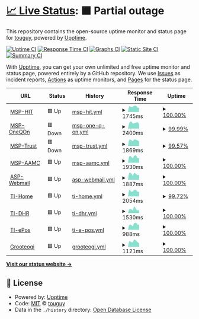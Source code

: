 # [📈 Live Status](https://demo.upptime.js.org): <!--live status--> **🟧 Partial outage**

This repository contains the open-source uptime monitor and status page for [touguy](https://demo.upptime.js.org), powered by [Upptime](https://github.com/upptime/upptime).

[![Uptime CI](https://github.com/touguy/uptime/workflows/Uptime%20CI/badge.svg)](https://github.com/touguy/uptime/actions?query=workflow%3A%22Uptime+CI%22)
[![Response Time CI](https://github.com/touguy/uptime/workflows/Response%20Time%20CI/badge.svg)](https://github.com/touguy/uptime/actions?query=workflow%3A%22Response+Time+CI%22)
[![Graphs CI](https://github.com/touguy/uptime/workflows/Graphs%20CI/badge.svg)](https://github.com/touguy/uptime/actions?query=workflow%3A%22Graphs+CI%22)
[![Static Site CI](https://github.com/touguy/uptime/workflows/Static%20Site%20CI/badge.svg)](https://github.com/touguy/uptime/actions?query=workflow%3A%22Static+Site+CI%22)
[![Summary CI](https://github.com/touguy/uptime/workflows/Summary%20CI/badge.svg)](https://github.com/touguy/uptime/actions?query=workflow%3A%22Summary+CI%22)

With [Upptime](https://upptime.js.org), you can get your own unlimited and free uptime monitor and status page, powered entirely by a GitHub repository. We use [Issues](https://github.com/touguy/uptime/issues) as incident reports, [Actions](https://github.com/touguy/uptime/actions) as uptime monitors, and [Pages](https://demo.upptime.js.org) for the status page.

<!--start: status pages-->
<!-- This summary is generated by Upptime (https://github.com/upptime/upptime) -->
<!-- Do not edit this manually, your changes will be overwritten -->
<!-- prettier-ignore -->
| URL | Status | History | Response Time | Uptime |
| --- | ------ | ------- | ------------- | ------ |
| <img alt="" src="https://icons.duckduckgo.com/ip3/hit.hanati.co.kr.ico" height="13"> [MSP-HIT](https://hit.hanati.co.kr/) | 🟩 Up | [msp-hit.yml](https://github.com/touguy/uptime/commits/HEAD/history/msp-hit.yml) | <details><summary><img alt="Response time graph" src="./graphs/msp-hit/response-time-week.png" height="20"> 1745ms</summary><br><a href="https://demo.upptime.js.org/history/msp-hit"><img alt="Response time 2043" src="https://img.shields.io/endpoint?url=https%3A%2F%2Fraw.githubusercontent.com%2Ftouguy%2Fuptime%2FHEAD%2Fapi%2Fmsp-hit%2Fresponse-time.json"></a><br><a href="https://demo.upptime.js.org/history/msp-hit"><img alt="24-hour response time 1400" src="https://img.shields.io/endpoint?url=https%3A%2F%2Fraw.githubusercontent.com%2Ftouguy%2Fuptime%2FHEAD%2Fapi%2Fmsp-hit%2Fresponse-time-day.json"></a><br><a href="https://demo.upptime.js.org/history/msp-hit"><img alt="7-day response time 1745" src="https://img.shields.io/endpoint?url=https%3A%2F%2Fraw.githubusercontent.com%2Ftouguy%2Fuptime%2FHEAD%2Fapi%2Fmsp-hit%2Fresponse-time-week.json"></a><br><a href="https://demo.upptime.js.org/history/msp-hit"><img alt="30-day response time 1649" src="https://img.shields.io/endpoint?url=https%3A%2F%2Fraw.githubusercontent.com%2Ftouguy%2Fuptime%2FHEAD%2Fapi%2Fmsp-hit%2Fresponse-time-month.json"></a><br><a href="https://demo.upptime.js.org/history/msp-hit"><img alt="1-year response time 2138" src="https://img.shields.io/endpoint?url=https%3A%2F%2Fraw.githubusercontent.com%2Ftouguy%2Fuptime%2FHEAD%2Fapi%2Fmsp-hit%2Fresponse-time-year.json"></a></details> | <details><summary><a href="https://demo.upptime.js.org/history/msp-hit">100.00%</a></summary><a href="https://demo.upptime.js.org/history/msp-hit"><img alt="All-time uptime 99.77%" src="https://img.shields.io/endpoint?url=https%3A%2F%2Fraw.githubusercontent.com%2Ftouguy%2Fuptime%2FHEAD%2Fapi%2Fmsp-hit%2Fuptime.json"></a><br><a href="https://demo.upptime.js.org/history/msp-hit"><img alt="24-hour uptime 100.00%" src="https://img.shields.io/endpoint?url=https%3A%2F%2Fraw.githubusercontent.com%2Ftouguy%2Fuptime%2FHEAD%2Fapi%2Fmsp-hit%2Fuptime-day.json"></a><br><a href="https://demo.upptime.js.org/history/msp-hit"><img alt="7-day uptime 100.00%" src="https://img.shields.io/endpoint?url=https%3A%2F%2Fraw.githubusercontent.com%2Ftouguy%2Fuptime%2FHEAD%2Fapi%2Fmsp-hit%2Fuptime-week.json"></a><br><a href="https://demo.upptime.js.org/history/msp-hit"><img alt="30-day uptime 100.00%" src="https://img.shields.io/endpoint?url=https%3A%2F%2Fraw.githubusercontent.com%2Ftouguy%2Fuptime%2FHEAD%2Fapi%2Fmsp-hit%2Fuptime-month.json"></a><br><a href="https://demo.upptime.js.org/history/msp-hit"><img alt="1-year uptime 99.64%" src="https://img.shields.io/endpoint?url=https%3A%2F%2Fraw.githubusercontent.com%2Ftouguy%2Fuptime%2FHEAD%2Fapi%2Fmsp-hit%2Fuptime-year.json"></a></details>
| <img alt="" src="https://icons.duckduckgo.com/ip3/oneqon.hanati.co.kr.ico" height="13"> [MSP-OneQOn](https://oneqon.hanati.co.kr/) | 🟥 Down | [msp-one-q-on.yml](https://github.com/touguy/uptime/commits/HEAD/history/msp-one-q-on.yml) | <details><summary><img alt="Response time graph" src="./graphs/msp-one-q-on/response-time-week.png" height="20"> 2400ms</summary><br><a href="https://demo.upptime.js.org/history/msp-one-q-on"><img alt="Response time 2181" src="https://img.shields.io/endpoint?url=https%3A%2F%2Fraw.githubusercontent.com%2Ftouguy%2Fuptime%2FHEAD%2Fapi%2Fmsp-one-q-on%2Fresponse-time.json"></a><br><a href="https://demo.upptime.js.org/history/msp-one-q-on"><img alt="24-hour response time 3663" src="https://img.shields.io/endpoint?url=https%3A%2F%2Fraw.githubusercontent.com%2Ftouguy%2Fuptime%2FHEAD%2Fapi%2Fmsp-one-q-on%2Fresponse-time-day.json"></a><br><a href="https://demo.upptime.js.org/history/msp-one-q-on"><img alt="7-day response time 2400" src="https://img.shields.io/endpoint?url=https%3A%2F%2Fraw.githubusercontent.com%2Ftouguy%2Fuptime%2FHEAD%2Fapi%2Fmsp-one-q-on%2Fresponse-time-week.json"></a><br><a href="https://demo.upptime.js.org/history/msp-one-q-on"><img alt="30-day response time 1926" src="https://img.shields.io/endpoint?url=https%3A%2F%2Fraw.githubusercontent.com%2Ftouguy%2Fuptime%2FHEAD%2Fapi%2Fmsp-one-q-on%2Fresponse-time-month.json"></a><br><a href="https://demo.upptime.js.org/history/msp-one-q-on"><img alt="1-year response time 2311" src="https://img.shields.io/endpoint?url=https%3A%2F%2Fraw.githubusercontent.com%2Ftouguy%2Fuptime%2FHEAD%2Fapi%2Fmsp-one-q-on%2Fresponse-time-year.json"></a></details> | <details><summary><a href="https://demo.upptime.js.org/history/msp-one-q-on">99.99%</a></summary><a href="https://demo.upptime.js.org/history/msp-one-q-on"><img alt="All-time uptime 99.82%" src="https://img.shields.io/endpoint?url=https%3A%2F%2Fraw.githubusercontent.com%2Ftouguy%2Fuptime%2FHEAD%2Fapi%2Fmsp-one-q-on%2Fuptime.json"></a><br><a href="https://demo.upptime.js.org/history/msp-one-q-on"><img alt="24-hour uptime 99.90%" src="https://img.shields.io/endpoint?url=https%3A%2F%2Fraw.githubusercontent.com%2Ftouguy%2Fuptime%2FHEAD%2Fapi%2Fmsp-one-q-on%2Fuptime-day.json"></a><br><a href="https://demo.upptime.js.org/history/msp-one-q-on"><img alt="7-day uptime 99.99%" src="https://img.shields.io/endpoint?url=https%3A%2F%2Fraw.githubusercontent.com%2Ftouguy%2Fuptime%2FHEAD%2Fapi%2Fmsp-one-q-on%2Fuptime-week.json"></a><br><a href="https://demo.upptime.js.org/history/msp-one-q-on"><img alt="30-day uptime 100.00%" src="https://img.shields.io/endpoint?url=https%3A%2F%2Fraw.githubusercontent.com%2Ftouguy%2Fuptime%2FHEAD%2Fapi%2Fmsp-one-q-on%2Fuptime-month.json"></a><br><a href="https://demo.upptime.js.org/history/msp-one-q-on"><img alt="1-year uptime 99.69%" src="https://img.shields.io/endpoint?url=https%3A%2F%2Fraw.githubusercontent.com%2Ftouguy%2Fuptime%2FHEAD%2Fapi%2Fmsp-one-q-on%2Fuptime-year.json"></a></details>
| <img alt="" src="https://icons.duckduckgo.com/ip3/www.hanatrust.com.ico" height="13"> [MSP-Trust](https://www.hanatrust.com/) | 🟥 Down | [msp-trust.yml](https://github.com/touguy/uptime/commits/HEAD/history/msp-trust.yml) | <details><summary><img alt="Response time graph" src="./graphs/msp-trust/response-time-week.png" height="20"> 1869ms</summary><br><a href="https://demo.upptime.js.org/history/msp-trust"><img alt="Response time 2385" src="https://img.shields.io/endpoint?url=https%3A%2F%2Fraw.githubusercontent.com%2Ftouguy%2Fuptime%2FHEAD%2Fapi%2Fmsp-trust%2Fresponse-time.json"></a><br><a href="https://demo.upptime.js.org/history/msp-trust"><img alt="24-hour response time 1553" src="https://img.shields.io/endpoint?url=https%3A%2F%2Fraw.githubusercontent.com%2Ftouguy%2Fuptime%2FHEAD%2Fapi%2Fmsp-trust%2Fresponse-time-day.json"></a><br><a href="https://demo.upptime.js.org/history/msp-trust"><img alt="7-day response time 1869" src="https://img.shields.io/endpoint?url=https%3A%2F%2Fraw.githubusercontent.com%2Ftouguy%2Fuptime%2FHEAD%2Fapi%2Fmsp-trust%2Fresponse-time-week.json"></a><br><a href="https://demo.upptime.js.org/history/msp-trust"><img alt="30-day response time 1910" src="https://img.shields.io/endpoint?url=https%3A%2F%2Fraw.githubusercontent.com%2Ftouguy%2Fuptime%2FHEAD%2Fapi%2Fmsp-trust%2Fresponse-time-month.json"></a><br><a href="https://demo.upptime.js.org/history/msp-trust"><img alt="1-year response time 2500" src="https://img.shields.io/endpoint?url=https%3A%2F%2Fraw.githubusercontent.com%2Ftouguy%2Fuptime%2FHEAD%2Fapi%2Fmsp-trust%2Fresponse-time-year.json"></a></details> | <details><summary><a href="https://demo.upptime.js.org/history/msp-trust">99.57%</a></summary><a href="https://demo.upptime.js.org/history/msp-trust"><img alt="All-time uptime 99.82%" src="https://img.shields.io/endpoint?url=https%3A%2F%2Fraw.githubusercontent.com%2Ftouguy%2Fuptime%2FHEAD%2Fapi%2Fmsp-trust%2Fuptime.json"></a><br><a href="https://demo.upptime.js.org/history/msp-trust"><img alt="24-hour uptime 96.99%" src="https://img.shields.io/endpoint?url=https%3A%2F%2Fraw.githubusercontent.com%2Ftouguy%2Fuptime%2FHEAD%2Fapi%2Fmsp-trust%2Fuptime-day.json"></a><br><a href="https://demo.upptime.js.org/history/msp-trust"><img alt="7-day uptime 99.57%" src="https://img.shields.io/endpoint?url=https%3A%2F%2Fraw.githubusercontent.com%2Ftouguy%2Fuptime%2FHEAD%2Fapi%2Fmsp-trust%2Fuptime-week.json"></a><br><a href="https://demo.upptime.js.org/history/msp-trust"><img alt="30-day uptime 99.90%" src="https://img.shields.io/endpoint?url=https%3A%2F%2Fraw.githubusercontent.com%2Ftouguy%2Fuptime%2FHEAD%2Fapi%2Fmsp-trust%2Fuptime-month.json"></a><br><a href="https://demo.upptime.js.org/history/msp-trust"><img alt="1-year uptime 99.67%" src="https://img.shields.io/endpoint?url=https%3A%2F%2Fraw.githubusercontent.com%2Ftouguy%2Fuptime%2FHEAD%2Fapi%2Fmsp-trust%2Fuptime-year.json"></a></details>
| <img alt="" src="https://icons.duckduckgo.com/ip3/hana-aamc.com.ico" height="13"> [MSP-AAMC](https://hana-aamc.com/) | 🟩 Up | [msp-aamc.yml](https://github.com/touguy/uptime/commits/HEAD/history/msp-aamc.yml) | <details><summary><img alt="Response time graph" src="./graphs/msp-aamc/response-time-week.png" height="20"> 1930ms</summary><br><a href="https://demo.upptime.js.org/history/msp-aamc"><img alt="Response time 1955" src="https://img.shields.io/endpoint?url=https%3A%2F%2Fraw.githubusercontent.com%2Ftouguy%2Fuptime%2FHEAD%2Fapi%2Fmsp-aamc%2Fresponse-time.json"></a><br><a href="https://demo.upptime.js.org/history/msp-aamc"><img alt="24-hour response time 1536" src="https://img.shields.io/endpoint?url=https%3A%2F%2Fraw.githubusercontent.com%2Ftouguy%2Fuptime%2FHEAD%2Fapi%2Fmsp-aamc%2Fresponse-time-day.json"></a><br><a href="https://demo.upptime.js.org/history/msp-aamc"><img alt="7-day response time 1930" src="https://img.shields.io/endpoint?url=https%3A%2F%2Fraw.githubusercontent.com%2Ftouguy%2Fuptime%2FHEAD%2Fapi%2Fmsp-aamc%2Fresponse-time-week.json"></a><br><a href="https://demo.upptime.js.org/history/msp-aamc"><img alt="30-day response time 1879" src="https://img.shields.io/endpoint?url=https%3A%2F%2Fraw.githubusercontent.com%2Ftouguy%2Fuptime%2FHEAD%2Fapi%2Fmsp-aamc%2Fresponse-time-month.json"></a><br><a href="https://demo.upptime.js.org/history/msp-aamc"><img alt="1-year response time 1970" src="https://img.shields.io/endpoint?url=https%3A%2F%2Fraw.githubusercontent.com%2Ftouguy%2Fuptime%2FHEAD%2Fapi%2Fmsp-aamc%2Fresponse-time-year.json"></a></details> | <details><summary><a href="https://demo.upptime.js.org/history/msp-aamc">100.00%</a></summary><a href="https://demo.upptime.js.org/history/msp-aamc"><img alt="All-time uptime 99.94%" src="https://img.shields.io/endpoint?url=https%3A%2F%2Fraw.githubusercontent.com%2Ftouguy%2Fuptime%2FHEAD%2Fapi%2Fmsp-aamc%2Fuptime.json"></a><br><a href="https://demo.upptime.js.org/history/msp-aamc"><img alt="24-hour uptime 100.00%" src="https://img.shields.io/endpoint?url=https%3A%2F%2Fraw.githubusercontent.com%2Ftouguy%2Fuptime%2FHEAD%2Fapi%2Fmsp-aamc%2Fuptime-day.json"></a><br><a href="https://demo.upptime.js.org/history/msp-aamc"><img alt="7-day uptime 100.00%" src="https://img.shields.io/endpoint?url=https%3A%2F%2Fraw.githubusercontent.com%2Ftouguy%2Fuptime%2FHEAD%2Fapi%2Fmsp-aamc%2Fuptime-week.json"></a><br><a href="https://demo.upptime.js.org/history/msp-aamc"><img alt="30-day uptime 100.00%" src="https://img.shields.io/endpoint?url=https%3A%2F%2Fraw.githubusercontent.com%2Ftouguy%2Fuptime%2FHEAD%2Fapi%2Fmsp-aamc%2Fuptime-month.json"></a><br><a href="https://demo.upptime.js.org/history/msp-aamc"><img alt="1-year uptime 99.99%" src="https://img.shields.io/endpoint?url=https%3A%2F%2Fraw.githubusercontent.com%2Ftouguy%2Fuptime%2FHEAD%2Fapi%2Fmsp-aamc%2Fuptime-year.json"></a></details>
| <img alt="" src="https://icons.duckduckgo.com/ip3/hmail.hanafn.com.ico" height="13"> [ASP-Webmail](https://hmail.hanafn.com/) | 🟩 Up | [asp-webmail.yml](https://github.com/touguy/uptime/commits/HEAD/history/asp-webmail.yml) | <details><summary><img alt="Response time graph" src="./graphs/asp-webmail/response-time-week.png" height="20"> 1887ms</summary><br><a href="https://demo.upptime.js.org/history/asp-webmail"><img alt="Response time 1962" src="https://img.shields.io/endpoint?url=https%3A%2F%2Fraw.githubusercontent.com%2Ftouguy%2Fuptime%2FHEAD%2Fapi%2Fasp-webmail%2Fresponse-time.json"></a><br><a href="https://demo.upptime.js.org/history/asp-webmail"><img alt="24-hour response time 1638" src="https://img.shields.io/endpoint?url=https%3A%2F%2Fraw.githubusercontent.com%2Ftouguy%2Fuptime%2FHEAD%2Fapi%2Fasp-webmail%2Fresponse-time-day.json"></a><br><a href="https://demo.upptime.js.org/history/asp-webmail"><img alt="7-day response time 1887" src="https://img.shields.io/endpoint?url=https%3A%2F%2Fraw.githubusercontent.com%2Ftouguy%2Fuptime%2FHEAD%2Fapi%2Fasp-webmail%2Fresponse-time-week.json"></a><br><a href="https://demo.upptime.js.org/history/asp-webmail"><img alt="30-day response time 1988" src="https://img.shields.io/endpoint?url=https%3A%2F%2Fraw.githubusercontent.com%2Ftouguy%2Fuptime%2FHEAD%2Fapi%2Fasp-webmail%2Fresponse-time-month.json"></a><br><a href="https://demo.upptime.js.org/history/asp-webmail"><img alt="1-year response time 2011" src="https://img.shields.io/endpoint?url=https%3A%2F%2Fraw.githubusercontent.com%2Ftouguy%2Fuptime%2FHEAD%2Fapi%2Fasp-webmail%2Fresponse-time-year.json"></a></details> | <details><summary><a href="https://demo.upptime.js.org/history/asp-webmail">100.00%</a></summary><a href="https://demo.upptime.js.org/history/asp-webmail"><img alt="All-time uptime 99.97%" src="https://img.shields.io/endpoint?url=https%3A%2F%2Fraw.githubusercontent.com%2Ftouguy%2Fuptime%2FHEAD%2Fapi%2Fasp-webmail%2Fuptime.json"></a><br><a href="https://demo.upptime.js.org/history/asp-webmail"><img alt="24-hour uptime 100.00%" src="https://img.shields.io/endpoint?url=https%3A%2F%2Fraw.githubusercontent.com%2Ftouguy%2Fuptime%2FHEAD%2Fapi%2Fasp-webmail%2Fuptime-day.json"></a><br><a href="https://demo.upptime.js.org/history/asp-webmail"><img alt="7-day uptime 100.00%" src="https://img.shields.io/endpoint?url=https%3A%2F%2Fraw.githubusercontent.com%2Ftouguy%2Fuptime%2FHEAD%2Fapi%2Fasp-webmail%2Fuptime-week.json"></a><br><a href="https://demo.upptime.js.org/history/asp-webmail"><img alt="30-day uptime 100.00%" src="https://img.shields.io/endpoint?url=https%3A%2F%2Fraw.githubusercontent.com%2Ftouguy%2Fuptime%2FHEAD%2Fapi%2Fasp-webmail%2Fuptime-month.json"></a><br><a href="https://demo.upptime.js.org/history/asp-webmail"><img alt="1-year uptime 99.98%" src="https://img.shields.io/endpoint?url=https%3A%2F%2Fraw.githubusercontent.com%2Ftouguy%2Fuptime%2FHEAD%2Fapi%2Fasp-webmail%2Fuptime-year.json"></a></details>
| <img alt="" src="https://icons.duckduckgo.com/ip3/hanati.co.kr.ico" height="13"> [TI-Home](https://hanati.co.kr/) | 🟩 Up | [ti-home.yml](https://github.com/touguy/uptime/commits/HEAD/history/ti-home.yml) | <details><summary><img alt="Response time graph" src="./graphs/ti-home/response-time-week.png" height="20"> 2054ms</summary><br><a href="https://demo.upptime.js.org/history/ti-home"><img alt="Response time 1455" src="https://img.shields.io/endpoint?url=https%3A%2F%2Fraw.githubusercontent.com%2Ftouguy%2Fuptime%2FHEAD%2Fapi%2Fti-home%2Fresponse-time.json"></a><br><a href="https://demo.upptime.js.org/history/ti-home"><img alt="24-hour response time 4145" src="https://img.shields.io/endpoint?url=https%3A%2F%2Fraw.githubusercontent.com%2Ftouguy%2Fuptime%2FHEAD%2Fapi%2Fti-home%2Fresponse-time-day.json"></a><br><a href="https://demo.upptime.js.org/history/ti-home"><img alt="7-day response time 2054" src="https://img.shields.io/endpoint?url=https%3A%2F%2Fraw.githubusercontent.com%2Ftouguy%2Fuptime%2FHEAD%2Fapi%2Fti-home%2Fresponse-time-week.json"></a><br><a href="https://demo.upptime.js.org/history/ti-home"><img alt="30-day response time 1476" src="https://img.shields.io/endpoint?url=https%3A%2F%2Fraw.githubusercontent.com%2Ftouguy%2Fuptime%2FHEAD%2Fapi%2Fti-home%2Fresponse-time-month.json"></a><br><a href="https://demo.upptime.js.org/history/ti-home"><img alt="1-year response time 1568" src="https://img.shields.io/endpoint?url=https%3A%2F%2Fraw.githubusercontent.com%2Ftouguy%2Fuptime%2FHEAD%2Fapi%2Fti-home%2Fresponse-time-year.json"></a></details> | <details><summary><a href="https://demo.upptime.js.org/history/ti-home">99.72%</a></summary><a href="https://demo.upptime.js.org/history/ti-home"><img alt="All-time uptime 99.78%" src="https://img.shields.io/endpoint?url=https%3A%2F%2Fraw.githubusercontent.com%2Ftouguy%2Fuptime%2FHEAD%2Fapi%2Fti-home%2Fuptime.json"></a><br><a href="https://demo.upptime.js.org/history/ti-home"><img alt="24-hour uptime 98.03%" src="https://img.shields.io/endpoint?url=https%3A%2F%2Fraw.githubusercontent.com%2Ftouguy%2Fuptime%2FHEAD%2Fapi%2Fti-home%2Fuptime-day.json"></a><br><a href="https://demo.upptime.js.org/history/ti-home"><img alt="7-day uptime 99.72%" src="https://img.shields.io/endpoint?url=https%3A%2F%2Fraw.githubusercontent.com%2Ftouguy%2Fuptime%2FHEAD%2Fapi%2Fti-home%2Fuptime-week.json"></a><br><a href="https://demo.upptime.js.org/history/ti-home"><img alt="30-day uptime 99.94%" src="https://img.shields.io/endpoint?url=https%3A%2F%2Fraw.githubusercontent.com%2Ftouguy%2Fuptime%2FHEAD%2Fapi%2Fti-home%2Fuptime-month.json"></a><br><a href="https://demo.upptime.js.org/history/ti-home"><img alt="1-year uptime 99.69%" src="https://img.shields.io/endpoint?url=https%3A%2F%2Fraw.githubusercontent.com%2Ftouguy%2Fuptime%2FHEAD%2Fapi%2Fti-home%2Fuptime-year.json"></a></details>
| <img alt="" src="https://icons.duckduckgo.com/ip3/dhr.hanati.co.kr.ico" height="13"> [TI-DHR](https://dhr.hanati.co.kr/) | 🟩 Up | [ti-dhr.yml](https://github.com/touguy/uptime/commits/HEAD/history/ti-dhr.yml) | <details><summary><img alt="Response time graph" src="./graphs/ti-dhr/response-time-week.png" height="20"> 1530ms</summary><br><a href="https://demo.upptime.js.org/history/ti-dhr"><img alt="Response time 1956" src="https://img.shields.io/endpoint?url=https%3A%2F%2Fraw.githubusercontent.com%2Ftouguy%2Fuptime%2FHEAD%2Fapi%2Fti-dhr%2Fresponse-time.json"></a><br><a href="https://demo.upptime.js.org/history/ti-dhr"><img alt="24-hour response time 1245" src="https://img.shields.io/endpoint?url=https%3A%2F%2Fraw.githubusercontent.com%2Ftouguy%2Fuptime%2FHEAD%2Fapi%2Fti-dhr%2Fresponse-time-day.json"></a><br><a href="https://demo.upptime.js.org/history/ti-dhr"><img alt="7-day response time 1530" src="https://img.shields.io/endpoint?url=https%3A%2F%2Fraw.githubusercontent.com%2Ftouguy%2Fuptime%2FHEAD%2Fapi%2Fti-dhr%2Fresponse-time-week.json"></a><br><a href="https://demo.upptime.js.org/history/ti-dhr"><img alt="30-day response time 1383" src="https://img.shields.io/endpoint?url=https%3A%2F%2Fraw.githubusercontent.com%2Ftouguy%2Fuptime%2FHEAD%2Fapi%2Fti-dhr%2Fresponse-time-month.json"></a><br><a href="https://demo.upptime.js.org/history/ti-dhr"><img alt="1-year response time 2090" src="https://img.shields.io/endpoint?url=https%3A%2F%2Fraw.githubusercontent.com%2Ftouguy%2Fuptime%2FHEAD%2Fapi%2Fti-dhr%2Fresponse-time-year.json"></a></details> | <details><summary><a href="https://demo.upptime.js.org/history/ti-dhr">100.00%</a></summary><a href="https://demo.upptime.js.org/history/ti-dhr"><img alt="All-time uptime 99.79%" src="https://img.shields.io/endpoint?url=https%3A%2F%2Fraw.githubusercontent.com%2Ftouguy%2Fuptime%2FHEAD%2Fapi%2Fti-dhr%2Fuptime.json"></a><br><a href="https://demo.upptime.js.org/history/ti-dhr"><img alt="24-hour uptime 100.00%" src="https://img.shields.io/endpoint?url=https%3A%2F%2Fraw.githubusercontent.com%2Ftouguy%2Fuptime%2FHEAD%2Fapi%2Fti-dhr%2Fuptime-day.json"></a><br><a href="https://demo.upptime.js.org/history/ti-dhr"><img alt="7-day uptime 100.00%" src="https://img.shields.io/endpoint?url=https%3A%2F%2Fraw.githubusercontent.com%2Ftouguy%2Fuptime%2FHEAD%2Fapi%2Fti-dhr%2Fuptime-week.json"></a><br><a href="https://demo.upptime.js.org/history/ti-dhr"><img alt="30-day uptime 99.93%" src="https://img.shields.io/endpoint?url=https%3A%2F%2Fraw.githubusercontent.com%2Ftouguy%2Fuptime%2FHEAD%2Fapi%2Fti-dhr%2Fuptime-month.json"></a><br><a href="https://demo.upptime.js.org/history/ti-dhr"><img alt="1-year uptime 99.70%" src="https://img.shields.io/endpoint?url=https%3A%2F%2Fraw.githubusercontent.com%2Ftouguy%2Fuptime%2FHEAD%2Fapi%2Fti-dhr%2Fuptime-year.json"></a></details>
| <img alt="" src="https://icons.duckduckgo.com/ip3/tipartner.hanati.co.kr.ico" height="13"> [TI-ePos](https://tipartner.hanati.co.kr/) | 🟩 Up | [ti-e-pos.yml](https://github.com/touguy/uptime/commits/HEAD/history/ti-e-pos.yml) | <details><summary><img alt="Response time graph" src="./graphs/ti-e-pos/response-time-week.png" height="20"> 988ms</summary><br><a href="https://demo.upptime.js.org/history/ti-e-pos"><img alt="Response time 1386" src="https://img.shields.io/endpoint?url=https%3A%2F%2Fraw.githubusercontent.com%2Ftouguy%2Fuptime%2FHEAD%2Fapi%2Fti-e-pos%2Fresponse-time.json"></a><br><a href="https://demo.upptime.js.org/history/ti-e-pos"><img alt="24-hour response time 964" src="https://img.shields.io/endpoint?url=https%3A%2F%2Fraw.githubusercontent.com%2Ftouguy%2Fuptime%2FHEAD%2Fapi%2Fti-e-pos%2Fresponse-time-day.json"></a><br><a href="https://demo.upptime.js.org/history/ti-e-pos"><img alt="7-day response time 988" src="https://img.shields.io/endpoint?url=https%3A%2F%2Fraw.githubusercontent.com%2Ftouguy%2Fuptime%2FHEAD%2Fapi%2Fti-e-pos%2Fresponse-time-week.json"></a><br><a href="https://demo.upptime.js.org/history/ti-e-pos"><img alt="30-day response time 1099" src="https://img.shields.io/endpoint?url=https%3A%2F%2Fraw.githubusercontent.com%2Ftouguy%2Fuptime%2FHEAD%2Fapi%2Fti-e-pos%2Fresponse-time-month.json"></a><br><a href="https://demo.upptime.js.org/history/ti-e-pos"><img alt="1-year response time 1507" src="https://img.shields.io/endpoint?url=https%3A%2F%2Fraw.githubusercontent.com%2Ftouguy%2Fuptime%2FHEAD%2Fapi%2Fti-e-pos%2Fresponse-time-year.json"></a></details> | <details><summary><a href="https://demo.upptime.js.org/history/ti-e-pos">100.00%</a></summary><a href="https://demo.upptime.js.org/history/ti-e-pos"><img alt="All-time uptime 99.82%" src="https://img.shields.io/endpoint?url=https%3A%2F%2Fraw.githubusercontent.com%2Ftouguy%2Fuptime%2FHEAD%2Fapi%2Fti-e-pos%2Fuptime.json"></a><br><a href="https://demo.upptime.js.org/history/ti-e-pos"><img alt="24-hour uptime 100.00%" src="https://img.shields.io/endpoint?url=https%3A%2F%2Fraw.githubusercontent.com%2Ftouguy%2Fuptime%2FHEAD%2Fapi%2Fti-e-pos%2Fuptime-day.json"></a><br><a href="https://demo.upptime.js.org/history/ti-e-pos"><img alt="7-day uptime 100.00%" src="https://img.shields.io/endpoint?url=https%3A%2F%2Fraw.githubusercontent.com%2Ftouguy%2Fuptime%2FHEAD%2Fapi%2Fti-e-pos%2Fuptime-week.json"></a><br><a href="https://demo.upptime.js.org/history/ti-e-pos"><img alt="30-day uptime 100.00%" src="https://img.shields.io/endpoint?url=https%3A%2F%2Fraw.githubusercontent.com%2Ftouguy%2Fuptime%2FHEAD%2Fapi%2Fti-e-pos%2Fuptime-month.json"></a><br><a href="https://demo.upptime.js.org/history/ti-e-pos"><img alt="1-year uptime 99.73%" src="https://img.shields.io/endpoint?url=https%3A%2F%2Fraw.githubusercontent.com%2Ftouguy%2Fuptime%2FHEAD%2Fapi%2Fti-e-pos%2Fuptime-year.json"></a></details>
| <img alt="" src="https://icons.duckduckgo.com/ip3/www.stump.or.kr.ico" height="13"> [Grooteogi](https://www.stump.or.kr/) | 🟩 Up | [grooteogi.yml](https://github.com/touguy/uptime/commits/HEAD/history/grooteogi.yml) | <details><summary><img alt="Response time graph" src="./graphs/grooteogi/response-time-week.png" height="20"> 1121ms</summary><br><a href="https://demo.upptime.js.org/history/grooteogi"><img alt="Response time 1277" src="https://img.shields.io/endpoint?url=https%3A%2F%2Fraw.githubusercontent.com%2Ftouguy%2Fuptime%2FHEAD%2Fapi%2Fgrooteogi%2Fresponse-time.json"></a><br><a href="https://demo.upptime.js.org/history/grooteogi"><img alt="24-hour response time 780" src="https://img.shields.io/endpoint?url=https%3A%2F%2Fraw.githubusercontent.com%2Ftouguy%2Fuptime%2FHEAD%2Fapi%2Fgrooteogi%2Fresponse-time-day.json"></a><br><a href="https://demo.upptime.js.org/history/grooteogi"><img alt="7-day response time 1121" src="https://img.shields.io/endpoint?url=https%3A%2F%2Fraw.githubusercontent.com%2Ftouguy%2Fuptime%2FHEAD%2Fapi%2Fgrooteogi%2Fresponse-time-week.json"></a><br><a href="https://demo.upptime.js.org/history/grooteogi"><img alt="30-day response time 1161" src="https://img.shields.io/endpoint?url=https%3A%2F%2Fraw.githubusercontent.com%2Ftouguy%2Fuptime%2FHEAD%2Fapi%2Fgrooteogi%2Fresponse-time-month.json"></a><br><a href="https://demo.upptime.js.org/history/grooteogi"><img alt="1-year response time 1250" src="https://img.shields.io/endpoint?url=https%3A%2F%2Fraw.githubusercontent.com%2Ftouguy%2Fuptime%2FHEAD%2Fapi%2Fgrooteogi%2Fresponse-time-year.json"></a></details> | <details><summary><a href="https://demo.upptime.js.org/history/grooteogi">100.00%</a></summary><a href="https://demo.upptime.js.org/history/grooteogi"><img alt="All-time uptime 100.00%" src="https://img.shields.io/endpoint?url=https%3A%2F%2Fraw.githubusercontent.com%2Ftouguy%2Fuptime%2FHEAD%2Fapi%2Fgrooteogi%2Fuptime.json"></a><br><a href="https://demo.upptime.js.org/history/grooteogi"><img alt="24-hour uptime 100.00%" src="https://img.shields.io/endpoint?url=https%3A%2F%2Fraw.githubusercontent.com%2Ftouguy%2Fuptime%2FHEAD%2Fapi%2Fgrooteogi%2Fuptime-day.json"></a><br><a href="https://demo.upptime.js.org/history/grooteogi"><img alt="7-day uptime 100.00%" src="https://img.shields.io/endpoint?url=https%3A%2F%2Fraw.githubusercontent.com%2Ftouguy%2Fuptime%2FHEAD%2Fapi%2Fgrooteogi%2Fuptime-week.json"></a><br><a href="https://demo.upptime.js.org/history/grooteogi"><img alt="30-day uptime 100.00%" src="https://img.shields.io/endpoint?url=https%3A%2F%2Fraw.githubusercontent.com%2Ftouguy%2Fuptime%2FHEAD%2Fapi%2Fgrooteogi%2Fuptime-month.json"></a><br><a href="https://demo.upptime.js.org/history/grooteogi"><img alt="1-year uptime 100.00%" src="https://img.shields.io/endpoint?url=https%3A%2F%2Fraw.githubusercontent.com%2Ftouguy%2Fuptime%2FHEAD%2Fapi%2Fgrooteogi%2Fuptime-year.json"></a></details>

<!--end: status pages-->

[**Visit our status website →**](https://demo.upptime.js.org)

## 📄 License

- Powered by: [Upptime](https://github.com/upptime/upptime)
- Code: [MIT](./LICENSE) © [touguy](https://demo.upptime.js.org)
- Data in the `./history` directory: [Open Database License](https://opendatacommons.org/licenses/odbl/1-0/)
